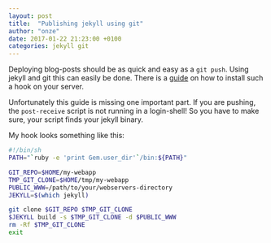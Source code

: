 ```yaml
---
layout: post
title:  "Publishing jekyll using git"
author: "onze"
date: 2017-01-22 21:23:00 +0100
categories: jekyll git
---
```

Deploying blog-posts should be as quick and easy as a `git push`.
Using jekyll and git this can easily be done.
There is a [guide](https://jekyllrb.com/docs/deployment-methods/#git-post-receive-hook) on how to install such a hook on your server.

Unfortunately this guide is missing one important part.
If you are pushing, the `post-receive` script is not running in a login-shell!
So you have to make sure, your script finds your jekyll binary.

My hook looks something like this:

```sh
#!/bin/sh
PATH="`ruby -e 'print Gem.user_dir'`/bin:${PATH}"

GIT_REPO=$HOME/my-webapp
TMP_GIT_CLONE=$HOME/tmp/my-webapp
PUBLIC_WWW=/path/to/your/webservers-directory
JEKYLL=$(which jekyll)

git clone $GIT_REPO $TMP_GIT_CLONE
$JEKYLL build -s $TMP_GIT_CLONE -d $PUBLIC_WWW
rm -Rf $TMP_GIT_CLONE
exit
```
